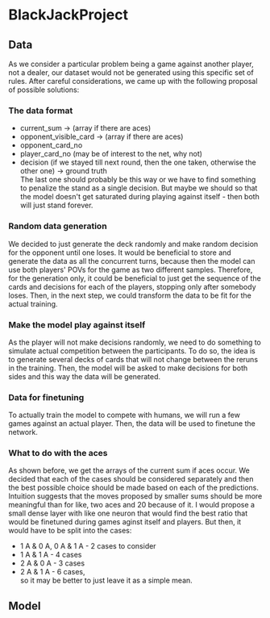 # BlackJackProject

## Data 
As we consider a particular problem being a game against another player, not a dealer, our dataset would not be generated using this specific set of rules. After careful considerations, we came up with the following proposal of possible solutions:  
### The data format
- current_sum -> (array if there are aces)
- opponent_visible_card -> (array if there are aces)
- opponent_card_no
- player_card_no (may be of interest to the net, why not)
- decision (if we stayed till next round, then the one taken, otherwise the other one) -> ground truth  
The last one should probably be this way or we have to find something to penalize the stand as a single decision. But maybe we should so that the model doesn't get saturated during playing against itself - then both will just stand forever.

### Random data generation
We decided to just generate the deck randomly and make random decision for the opponent until one loses. It would be beneficial to store and generate the data as all the concurrent turns, because then the model can use both players' POVs for the game as two different samples. Therefore, for the generation only, it could be beneficial to just get the sequence of the cards and decisions for each of the players, stopping only after somebody loses. Then, in the next step, we could transform the data to be fit for the actual training.

### Make the model play against itself
As the player will not make decisions randomly, we need to do something to simulate actual competition between the participants. To do so, the idea is to generate several decks of cards that will not change between the reruns in the training. Then, the model will be asked to make decisions for both sides and this way the data will be generated.

### Data for finetuning 
To actually train the model to compete with humans, we will run a few games against an actual player. Then, the data will be used to finetune the network.

### What to do with the aces
As shown before, we get the arrays of the current sum if aces occur. We decided that each of the cases should be considered separately and then the best possible choice should be made based on each of the predictions. Intuition suggests that the moves proposed by smaller sums should be more meaningful than for like, two aces and 20 because of it. I would propose a small dense layer with like one neuron that would find the best ratio that would be finetuned during games aginst itself and players. But then, it would have to be split into the cases:
- 1 A & 0 A, 0 A & 1 A - 2 cases to consider
- 1 A & 1 A - 4 cases 
- 2 A & 0 A - 3 cases 
- 2 A & 1 A - 6 cases,  
so it may be better to just leave it as a simple mean.

## Model
